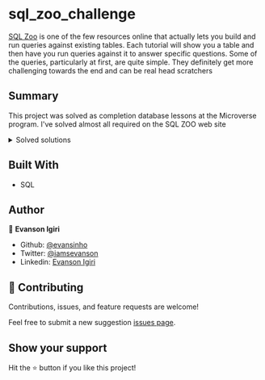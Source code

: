 # sql_zoo_challenge
[SQL Zoo](https://sqlzoo.net/wiki/) is one of the few resources online that actually lets you build and run queries against existing tables. Each tutorial will show you a table and then have you run queries against it to answer specific questions. Some of the queries, particularly at first, are quite simple. They definitely get more challenging towards the end and can be real head scratchers

## Summary
This project was solved as completion database lessons at the Microverse program. I've solved almost all required on the SQL ZOO web site

<details markdown="block">
  <summary> Solved solutions </summary>
  
**SELECT basics**
- Some simple queries to get you started

**SELECT name**
- Some pattern matching queries

**SELECT from World**
- In which we query the World country profile table.

**SELECT from Nobel**
- Additional practice of the basic features using a table of Nobel Prize winners.

**SELECT within SELECT**
- In which we form queries using other queries.

**SUM and COUNT**
- In which we apply aggregate functions. more the same

**JOIN**
- In which we join two tables; game and goals. previously music tutorial

**More JOIN operations**
- In which we join actors to movies in the Movie Database.

**Using Null**
- In which we look at teachers in departments. previously Scottish Parliament

**Numeric Examples**
- In which we look at a survey and deal with some more complex calculations.

**Window function**
- In which we examine UK general election results.

**COVID 19**
- In which we measure the impact of COVID-19

**Self join**
- In which we join Edinburgh bus routes to Edinburgh bus routes.

**Tutorial Quizzes**
- Test your knowledge with multiple choice quizzes

**Tutorial Student Records**
- Creating a database

**Tutorial DDL**
- Instructions on how to import data and analyse it in mysql
</details>

## Built With

- SQL

## Author

👤 **Evanson Igiri**

- Github: [@evansinho](https://github.com/evansinho)
- Twitter: [@iamsevanson](https://twitter.com/batandayamo)
- Linkedin: [Evanson Igiri](http://bit.ly/evanson-igiri)

## 🤝 Contributing

Contributions, issues, and feature requests are welcome!

Feel free to submit a new suggestion [issues page](https://github.com/evansinho/sql_zoo_challenge/issues).

## Show your support

Hit the ⭐️ button if you like this project!

